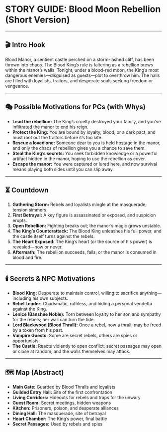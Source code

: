 # STORY GUIDE: Blood Moon Rebellion (Short Version)

---

## 🎬 Intro Hook

Blood Manor, a sentient castle perched on a storm-lashed cliff, has been thrown into chaos. The Blood King’s rule is faltering as a rebellion brews within the manor’s walls. Tonight, under a blood-red moon, the King’s most dangerous enemies—disguised as guests—plot to overthrow him. The halls are filled with loyalists, traitors, and desperate souls seeking freedom or vengeance.

---

## 🎭 Possible Motivations for PCs (with Whys)
- **Lead the rebellion:** The King’s cruelty destroyed your family, and you’ve infiltrated the manor to end his reign.
- **Protect the King:** You are bound by loyalty, blood, or a dark pact, and must root out the traitors before it’s too late.
- **Rescue a loved one:** Someone dear to you is held hostage in the manor, and only the chaos of rebellion gives you a chance to save them.
- **Steal the King’s secrets:** You seek forbidden knowledge or a powerful artifact hidden in the manor, hoping to use the rebellion as cover.
- **Escape the manor:** You were captured or lured here, and now survival means playing both sides until you can slip away.

---

## ⏳ Countdown
1. **Gathering Storm:** Rebels and loyalists mingle at the masquerade; tension simmers.
2. **First Betrayal:** A key figure is assassinated or exposed, and suspicion erupts.
3. **Open Rebellion:** Fighting breaks out; the manor’s magic grows unstable.
4. **The King’s Counterattack:** The Blood King unleashes his full power, and the castle itself turns against the rebels.
5. **The Heart Exposed:** The King’s heart (or the source of his power) is revealed—now or never.
6. **Aftermath:** The rebellion succeeds, fails, or the manor is consumed in blood and fire.

---

## 🕯️ Secrets & NPC Motivations
- **Blood King:** Desperate to maintain control, willing to sacrifice anything—including his own subjects.
- **Rebel Leader:** Charismatic, ruthless, and hiding a personal vendetta against the King.
- **Lenice (Banshee Noble):** Torn between loyalty to her son and sympathy for the rebels; her wail can turn the tide.
- **Lord Blackwood (Blood Thrall):** Once a rebel, now a thrall; may be freed by a token from his past.
- **Vampire Guests:** Some are secret rebels, others are spies or opportunists.
- **The Castle:** Reacts violently to open conflict; secret passages may open or close at random, and the walls themselves may attack.

---

## 🗺️ Map (Abstract)
- **Main Gate:** Guarded by Blood Thralls and loyalists
- **Guilded Entry Hall:** Site of the first confrontation
- **Living Corridors:** Hideouts for rebels and traps for the unwary
- **Guest Room:** Secret meetings, hidden weapons
- **Kitchen:** Prisoners, poison, and desperate alliances
- **Dining Hall:** The masquerade, site of betrayal
- **Heart Chamber:** The King’s power, final battle
- **Secret Passages:** Used by rebels and spies 
